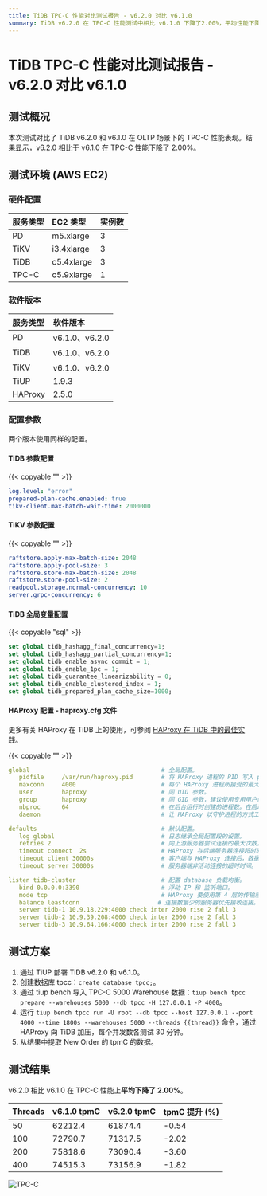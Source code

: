 ```yaml
---
title: TiDB TPC-C 性能对比测试报告 - v6.2.0 对比 v6.1.0
summary: TiDB v6.2.0 在 TPC-C 性能测试中相比 v6.1.0 下降了2.00%，平均性能下降了2.00%。在不同线程下，v6.2.0 的 tpmC 提升率分别为-0.54%，-2.02%，-3.60%，-1.82%。
---
```


# TiDB TPC-C 性能对比测试报告 - v6.2.0 对比 v6.1.0

## 测试概况

本次测试对比了 TiDB v6.2.0 和 v6.1.0 在 OLTP 场景下的 TPC-C 性能表现。结果显示，v6.2.0 相比于 v6.1.0 在 TPC-C 性能下降了 2.00%。

## 测试环境 (AWS EC2)

### 硬件配置

| 服务类型 | EC2 类型   | 实例数 |
| :------- | :--------- | :----- |
| PD       | m5.xlarge  | 3      |
| TiKV     | i3.4xlarge | 3      |
| TiDB     | c5.4xlarge | 3      |
| TPC-C    | c5.9xlarge | 1      |

### 软件版本

| 服务类型 | 软件版本       |
| :------- | :------------- |
| PD       | v6.1.0、v6.2.0 |
| TiDB     | v6.1.0、v6.2.0 |
| TiKV     | v6.1.0、v6.2.0 |
| TiUP     | 1.9.3          |
| HAProxy  | 2.5.0          |

### 配置参数

两个版本使用同样的配置。

#### TiDB 参数配置

{{< copyable "" >}}

```yaml
log.level: "error"
prepared-plan-cache.enabled: true
tikv-client.max-batch-wait-time: 2000000
```

#### TiKV 参数配置

{{< copyable "" >}}

```yaml
raftstore.apply-max-batch-size: 2048
raftstore.apply-pool-size: 3
raftstore.store-max-batch-size: 2048
raftstore.store-pool-size: 2
readpool.storage.normal-concurrency: 10
server.grpc-concurrency: 6
```

#### TiDB 全局变量配置

{{< copyable "sql" >}}

```sql
set global tidb_hashagg_final_concurrency=1;
set global tidb_hashagg_partial_concurrency=1;
set global tidb_enable_async_commit = 1;
set global tidb_enable_1pc = 1;
set global tidb_guarantee_linearizability = 0;
set global tidb_enable_clustered_index = 1;
set global tidb_prepared_plan_cache_size=1000;
```

#### HAProxy 配置 - haproxy.cfg 文件

更多有关 HAProxy 在 TiDB 上的使用，可参阅 [HAProxy 在 TiDB 中的最佳实践](/best-practices/haproxy-best-practices.md)。

{{< copyable "" >}}

```yaml
global                                     # 全局配置。
   pidfile     /var/run/haproxy.pid        # 将 HAProxy 进程的 PID 写入 pidfile。
   maxconn     4000                        # 每个 HAProxy 进程所接受的最大并发连接数。
   user        haproxy                     # 同 UID 参数。
   group       haproxy                     # 同 GID 参数，建议使用专用用户组。
   nbproc      64                          # 在后台运行时创建的进程数。在启动多个进程转发请求时，确保该值足够大，保证 HAProxy 不会成为瓶颈。
   daemon                                  # 让 HAProxy 以守护进程的方式工作于后台，等同于命令行参数“-D”的功能。当然，也可以在命令行中用“-db”参数将其禁用。

defaults                                   # 默认配置。
   log global                              # 日志继承全局配置段的设置。
   retries 2                               # 向上游服务器尝试连接的最大次数，超过此值便认为后端服务器不可用。
   timeout connect  2s                     # HAProxy 与后端服务器连接超时时间。如果在同一个局域网内，可设置成较短的时间。
   timeout client 30000s                   # 客户端与 HAProxy 连接后，数据传输完毕，即非活动连接的超时时间。
   timeout server 30000s                   # 服务器端非活动连接的超时时间。

listen tidb-cluster                        # 配置 database 负载均衡。
   bind 0.0.0.0:3390                       # 浮动 IP 和 监听端口。
   mode tcp                                # HAProxy 要使用第 4 层的传输层。
   balance leastconn                      # 连接数最少的服务器优先接收连接。`leastconn` 建议用于长会话服务，例如 LDAP、SQL、TSE 等，而不是短会话协议，如 HTTP。该算法是动态的，对于启动慢的服务器，服务器权重会在运行中作调整。
   server tidb-1 10.9.18.229:4000 check inter 2000 rise 2 fall 3       # 检测 4000 端口，检测频率为每 2000 毫秒一次。如果 2 次检测为成功，则认为服务器可用；如果 3 次检测为失败，则认为服务器不可用。
   server tidb-2 10.9.39.208:4000 check inter 2000 rise 2 fall 3
   server tidb-3 10.9.64.166:4000 check inter 2000 rise 2 fall 3
```

## 测试方案

1. 通过 TiUP 部署 TiDB v6.2.0 和 v6.1.0。
2. 创建数据库 tpcc：`create database tpcc;`。
3. 通过 tiup bench 导入 TPC-C 5000 Warehouse 数据：`tiup bench tpcc prepare --warehouses 5000 --db tpcc -H 127.0.0.1 -P 4000`。
4. 运行 `tiup bench tpcc run -U root --db tpcc --host 127.0.0.1 --port 4000 --time 1800s --warehouses 5000 --threads {{thread}}` 命令，通过 HAProxy 向 TiDB 加压，每个并发数各测试 30 分钟。
5. 从结果中提取 New Order 的 tpmC 的数据。

## 测试结果

v6.2.0 相比 v6.1.0 在 TPC-C 性能上**平均下降了 2.00%**。

| Threads | v6.1.0 tpmC | v6.2.0 tpmC | tpmC 提升 (%) |
| :------ | :---------- | :---------- | :------------ |
| 50      | 62212.4     | 61874.4     | -0.54         |
| 100     | 72790.7     | 71317.5     | -2.02         |
| 200     | 75818.6     | 73090.4     | -3.60         |
| 400     | 74515.3     | 73156.9     | -1.82         |

![TPC-C](/media/tpcc_v610_vs_v620.png)
